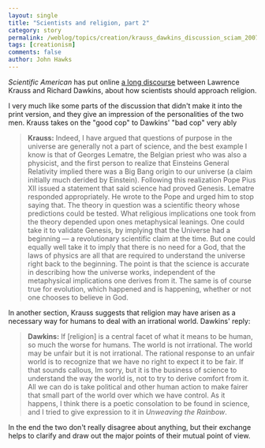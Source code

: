 ```yaml
---
layout: single 
title: "Scientists and religion, part 2" 
category: story
permalink: /weblog/topics/creation/krauss_dawkins_discussion_sciam_2007.html
tags: [creationism] 
comments: false 
author: John Hawks 
---
```



<p>
<i>Scientific American</i> has put online <a href="http://www.sciam.com/print_version.cfm?articleID=44A95E1D-E7F2-99DF-3E79D5E2E6DE809C">a long discourse</a> between Lawrence Krauss and Richard Dawkins, about how scientists should approach religion. 
</p>

<p>
I very much like some parts of the discussion that didn't make it into the print version, and they give an impression of the personalities of the two men. Krauss takes on the "good cop" to Dawkins' "bad cop" very ably 
</p>

<blockquote><b>Krauss:</b> Indeed, I have argued that questions of purpose in the universe are generally not a part of science, and the best example I know is that of Georges Lematre, the Belgian priest who was also a physicist, and the first person to realize that Einsteins General Relativity implied there was a Big Bang origin to our universe (a claim initially much derided by Einstein). Following this realization Pope Pius XII issued a statement that said science had proved Genesis. Lematre responded appropriately. He wrote to the Pope and urged him to stop saying that. The theory in question was a scientific theory whose predictions could be tested. What religious implications one took from the theory depended upon ones metaphysical leanings. One could take it to validate Genesis, by implying that the Universe had a beginning &mdash; a revolutionary scientific claim at the time. But one could equally well take it to imply that there is no need for a God, that the laws of physics are all that are required to understand the universe right back to the beginning. The point is that the science is accurate in describing how the universe works, independent of the metaphysical implications one derives from it. The same is of course true for evolution, which happened and is happening, whether or not one chooses to believe in God.</blockquote>

<p>
In another section, Krauss suggests that religion may have arisen as a necessary way for humans to deal with an irrational world. Dawkins' reply:
</p>

<blockquote><b>Dawkins:</b> If [religion] is a central facet of what it means to be human, so much the worse for humans. The world is not irrational. The world may be unfair but it is not irrational. The rational response to an unfair world is to recognize that we have no right to expect it to be fair. If that sounds callous, Im sorry, but it is the business of science to understand the way the world is, not to try to derive comfort from it. All we can do is take political and other human action to make fairer that small part of the world over which we have control. As it happens, I think there is a poetic consolation to be found in science, and I tried to give expression to it in <i>Unweaving the Rainbow</i>.</blockquote>

<p>
In the end the two don't really disagree about anything, but their exchange helps to clarify and draw out the major points of their mutual point of view. 
</p>


